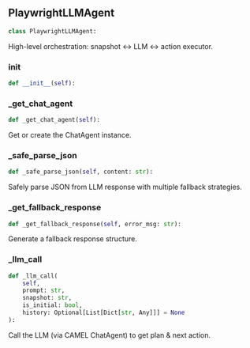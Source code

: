 <a id="camel.toolkits.hybrid_browser_toolkit.agent"></a>

<a id="camel.toolkits.hybrid_browser_toolkit.agent.PlaywrightLLMAgent"></a>

## PlaywrightLLMAgent

```python
class PlaywrightLLMAgent:
```

High-level orchestration: snapshot ↔ LLM ↔ action executor.

<a id="camel.toolkits.hybrid_browser_toolkit.agent.PlaywrightLLMAgent.__init__"></a>

### __init__

```python
def __init__(self):
```

<a id="camel.toolkits.hybrid_browser_toolkit.agent.PlaywrightLLMAgent._get_chat_agent"></a>

### _get_chat_agent

```python
def _get_chat_agent(self):
```

Get or create the ChatAgent instance.

<a id="camel.toolkits.hybrid_browser_toolkit.agent.PlaywrightLLMAgent._safe_parse_json"></a>

### _safe_parse_json

```python
def _safe_parse_json(self, content: str):
```

Safely parse JSON from LLM response with multiple fallback
strategies.

<a id="camel.toolkits.hybrid_browser_toolkit.agent.PlaywrightLLMAgent._get_fallback_response"></a>

### _get_fallback_response

```python
def _get_fallback_response(self, error_msg: str):
```

Generate a fallback response structure.

<a id="camel.toolkits.hybrid_browser_toolkit.agent.PlaywrightLLMAgent._llm_call"></a>

### _llm_call

```python
def _llm_call(
    self,
    prompt: str,
    snapshot: str,
    is_initial: bool,
    history: Optional[List[Dict[str, Any]]] = None
):
```

Call the LLM (via CAMEL ChatAgent) to get plan & next action.
